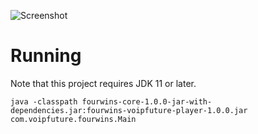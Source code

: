 ![Screenshot](https://raw.githubusercontent.com/voipfuture/fourwins-core/master/screenshot.png)

# Running

Note that this project requires JDK 11 or later.

    java -classpath fourwins-core-1.0.0-jar-with-dependencies.jar:fourwins-voipfuture-player-1.0.0.jar com.voipfuture.fourwins.Main
